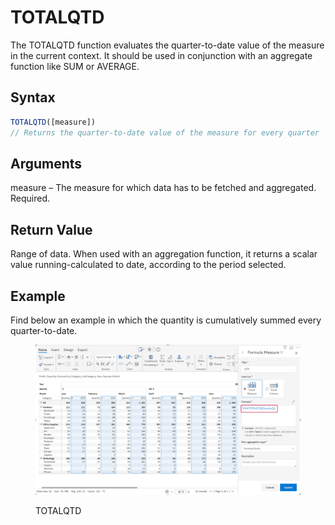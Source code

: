 # TOTALQTD

The TOTALQTD function evaluates the quarter-to-date value of the measure in the current context. It should be used in conjunction with an aggregate function like SUM or AVERAGE.&#x20;

## Syntax

```javascript
TOTALQTD([measure])
// Returns the quarter-to-date value of the measure for every quarter
```

## Arguments

measure – The measure for which data has to be fetched and aggregated. Required.

## Return Value

Range of data. When used with an aggregation function, it returns a scalar value running-calculated to date, according to the period selected.

## Example

Find below an example in which the quantity is cumulatively summed every quarter-to-date.

<figure><img src="../../.gitbook/assets/image (10) (1) (1) (1) (1).png" alt=""><figcaption><p>TOTALQTD</p></figcaption></figure>
